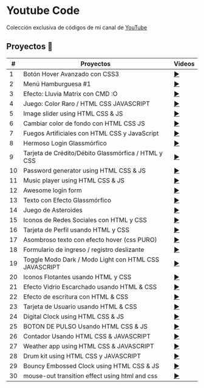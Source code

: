 # Youtube Code

Colección exclusiva de códigos de mi canal de [YouTube](youtube.com/c/hernandoabella)

## Proyectos 🎉

| #   | Proyectos                                                          | Videos                                                         |    
|-----|--------------------------------------------------------------------|----------------------------------------------------------------|
| 1   | Botón Hover Avanzado con CSS3                                      |  [▶️ ](https://www.youtube.com/watch?v=drK9VNbwM4g)            |
| 2   | Menú Hamburguesa #1                                                |  [▶️ ](https://www.youtube.com/watch?v=nNLTxpZ-v9k)            |
| 3   | Efecto: Lluvia Matrix con CMD :O                                   |  [▶️ ](https://www.youtube.com/watch?v=s_wbNHG8HNg&t)          |
| 4   | Juego: Color Raro / HTML CSS JAVASCRIPT                            |  [▶️ ](https://www.youtube.com/watch?v=J37tFkchRxM)            |
| 5   | Image slider using HTML CSS & JS                                   |  [▶️ ](https://www.youtube.com/watch?v=HHCnptQInMI)            |
| 6   | Cambiar color de fondo con HTML CSS JS                             |  [▶️ ](https://www.youtube.com/watch?v=vdJKNNnccx8)            |
| 7   | Fuegos Artificiales con HTML CSS y JavaScript                      |  [▶️ ](https://www.youtube.com/watch?v=Jt18VzBR6Qg)            |
| 8   | Hermoso Login Glassmórfico                                         |  [▶️ ](https://www.youtube.com/watch?v=Mb9-xJaYMJI&t)          |
| 9   | Tarjeta de Crédito/Débito Glassmórfica / HTML y CSS                |  [▶️ ](https://www.youtube.com/watch?v=Sh_-Duq0lbw)            |
| 10  | Password generator using HTML CSS & JS                             |  [▶️ ](https://www.youtube.com/watch?v=wsTgytD3Jjc)            |
| 11  | Music player using HTML CSS & JS                                   |  [▶️ ](https://www.youtube.com/watch?v=YpdXabsMzMQ&t)          |
| 12  | Awesome login form                                                 |  [▶️ ](https://www.youtube.com/watch?v=3VxF1lXCvFA)            |
| 13  | Texto con Efecto Glassmórfico                                      |  [▶️ ](https://www.youtube.com/watch?v=4hYngt2eoLE)            |
| 14  | Juego de Asteroides                                                |  [▶️ ](https://www.youtube.com/watch?v=gV5UatIhVb8)            |
| 15  | Iconos de Redes Sociales con HTML y CSS                            |  [▶️ ](https://www.youtube.com/watch?v=YHYWLf3rzvw)            |
| 16  | Tarjeta de Perfil usando HTML y CSS                                |  [▶️ ](https://www.youtube.com/watch?v=dPLJDGfxIKo)            |
| 17  | Asombroso texto con efecto hover (css PURO)                        |  [▶️ ](https://www.youtube.com/watch?v=pNhC0epjx4c)            |
| 18  | Formulario de ingreso / registro deslizante                        |  [▶️ ](https://www.youtube.com/watch?v=aHlwAWbR7MI)            |
| 19  | Toggle Modo Dark / Modo Light con HTML CSS JAVASCRIPT              |  [▶️ ](https://www.youtube.com/watch?v=8JAYwgYhiRU)            |
| 20  | Iconos Flotantes usando HTML y CSS                                 |  [▶️ ](https://www.youtube.com/watch?v=wDFjWEAiUkQ)            |
| 21  | Efecto Vidrio Escarchado usando HTML & CSS                         |  [▶️ ](https://www.youtube.com/watch?v=GPrUVUC-N9s)            |
| 22  | Efecto de escritura con HTML & CSS                                 |  [▶️ ](https://www.youtube.com/watch?v=TIEAxQh-Bj0&t)          |
| 23  | Tarjeta de Usuario usando HTML & CSS                               |  [▶️ ](https://www.youtube.com/watch?v=s4SaVS5KpFU)            |
| 24  | Digital Clock using HTML CSS & JS                                  |  [▶️ ](https://www.youtube.com/watch?v=Z0oCaBhy0Qs)            |
| 25  | BOTON DE PULSO Usando HTML CSS & JS                                |  [▶️ ](https://www.youtube.com/watch?v=BMa9pQ7b4_4&t)          |
| 26  | Contador Usando HTML CSS & JAVASCRIPT                              |  [▶️ ](https://www.youtube.com/watch?v=sgGEDuY5zOs)            |
| 27  | Weather app using HTML CSS & JAVASCRIPT                            |  [▶️ ](https://www.youtube.com/watch?v=CjuovmlQolI)            |
| 28  | Drum kit using HTML CSS y JAVASCRIPT                               |  [▶️ ](https://www.youtube.com/watch?v=qxzUw3zHB2s)            |
| 29  | Bouncy Embossed Clock using HTML CSS & JS                          |  [▶️ ](https://www.youtube.com/watch?v=BbzjPEBEOf4&t)          |
| 30  | mouse-out transition effect using html and css                     |  [▶️ ](https://www.youtube.com/watch?v=twOaskar-5E)            |
